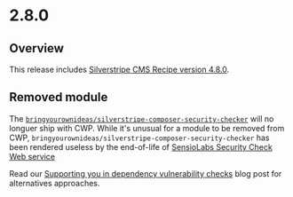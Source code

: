 # 2.8.0

## Overview

This release includes [Silverstripe CMS Recipe version 4.8.0](https://docs.silverstripe.org/en/4/changelogs/4.8.0/).

## Removed module

The [`bringyourownideas/silverstripe-composer-security-checker`](https://github.com/bringyourownideas/silverstripe-composer-security-checker) will no longuer ship with CWP. While it's unusual for a module to be removed from CWP, `bringyourownideas/silverstripe-composer-security-checker` has been rendered useless by the end-of-life of [SensioLabs Security Check Web service](https://github.com/sensiolabs/security-checker)

Read our [Supporting you in dependency vulnerability checks](https://www.silverstripe.org/blog/supporting-you-in-dependency-vulnerability-checks/) blog post for alternatives approaches.

<!--- Changes below this line will be automatically regenerated -->
<!--- Changes above this line will be automatically regenerated -->
